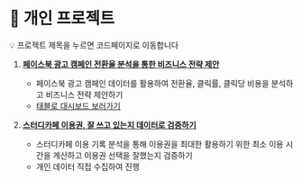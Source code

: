 # 📌 개인 프로젝트
💡 프로젝트 제목을 누르면 코드페이지로 이동합니다

1. [**페이스북 광고 캠페인 전환율 분석을 통한 비즈니스 전략 제안**](https://github.com/Seong-jieun/Personal_Project/blob/main/Facebook_Ad_Campaign_data_analysis.ipynb)
   - 페이스북 광고 캠페인 데이터를 활용하여 전환율, 클릭률, 클릭당 비용을 분석하고 비즈니스 전략 제안하기
   - [태블로 대시보드 보러가기](https://public.tableau.com/app/profile/.58926695/viz/FacebookAdCampaignDashboard_17377005502620/sheet7)
     
3. [**스터디카페 이용권, 잘 쓰고 있는지 데이터로 검증하기**](https://github.com/Seong-jieun/Personal_Project/blob/main/A_Data_Driven_StudyCafe_Experience.ipynb)
   - 스터디카페 이용 기록 분석을 통해 이용권을 최대한 활용하기 위한 최소 이용 시간을 계산하고 이용권 선택을 잘했는지 검증하기
   - 개인 데이터 직접 수집하여 진행
